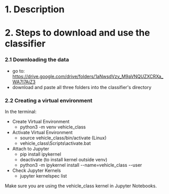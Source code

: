 # 1. Description

# 2. Steps to download and use the classifier
### 2.1 Downloading the data
- go to: https://drive.google.com/drive/folders/1aNwsdVzy_M9aVNQUZXCRXa_WA7I7AiZ3
- download and paste all three folders into the classifier's directory

### 2.2 Creating a virtual environment
In the terminal:
- Create Virtual Environment
    - python3 -m venv vehicle_class
- Activate Virtual Environment
    - source vehicle_class/bin/activate (Linux)
    - vehicle_class\Scripts\activate.bat
- Attach to Jupyter
    - pip install ipykernel
    - deactivate (to install kernel outside venv)
    - python3 -m ipykernel install --name=vehicle_class --user
- Check Jupyter Kernels
    - jupyter kernelspec list

Make sure you are using the vehicle_class kernel in Jupyter Notebooks.